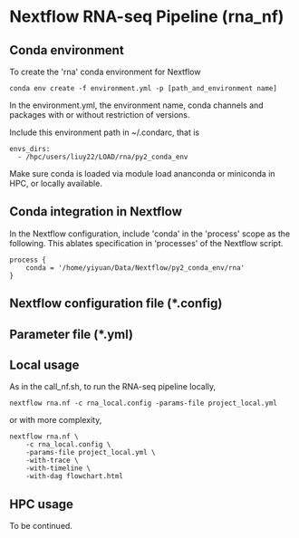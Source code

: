 # Nextflow RNA-seq Pipeline (rna_nf)

## Conda environment
To create the 'rna' conda environment for Nextflow
```
conda env create -f environment.yml -p [path_and_environment name]
```
In the environment.yml, the environment name, conda channels and packages with or without restriction of versions.

Include this environment path in ~/.condarc, that is
```
envs_dirs:
  - /hpc/users/liuy22/LOAD/rna/py2_conda_env
```
Make sure conda is loaded via module load ananconda or miniconda in HPC, or locally available.

## Conda integration in Nextflow
In the Nextflow configuration, include 'conda' in the 'process' scope as the following. This ablates specification in 'processes' of the Nextflow script.
```
process {
	conda = '/home/yiyuan/Data/Nextflow/py2_conda_env/rna'
}
```

## Nextflow configuration file (*.config)

## Parameter file (*.yml)

## Local usage
As in the call_nf.sh, to run the RNA-seq pipeline locally,
```
nextflow rna.nf -c rna_local.config -params-file project_local.yml
```
or with more complexity,

```
nextflow rna.nf \
	-c rna_local.config \
	-params-file project_local.yml \
	-with-trace \
	-with-timeline \
	-with-dag flowchart.html
```

## HPC usage
To be continued.
